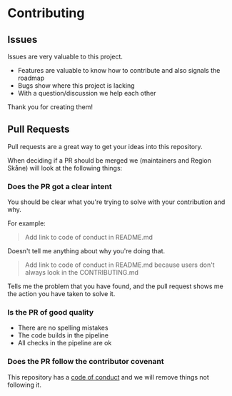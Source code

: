 # Contributing

## Issues

Issues are very valuable to this project.

  - Features are valuable to know how to contribute and also signals the roadmap
  - Bugs show where this project is lacking
  - With a question/discussion we help each other

Thank you for creating them!

## Pull Requests

Pull requests are a great way to get your ideas into this repository.

When deciding if a PR should be merged we (maintainers and Region Skåne) will look at the following things:

### Does the PR got a clear intent

You should be clear what you're trying to solve with your
contribution and why.

For example:

> Add link to code of conduct in README.md

Doesn't tell me anything about why you're doing that.

> Add link to code of conduct in README.md because users don't always
> look in the CONTRIBUTING.md

Tells me the problem that you have found, and the pull request shows me
the action you have taken to solve it.

### Is the PR of good quality

  - There are no spelling mistakes
  - The code builds in the pipeline
  - All checks in the pipeline are ok

### Does the PR follow the contributor covenant

This repository has a [code of conduct](CODE_OF_CONDUCT.md) and we will
remove things not following it.
